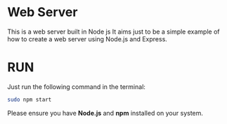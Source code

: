 # Web Server
This is a web server built in Node js
It aims just to be a simple example of how to create a web server using Node.js and Express.


# RUN

Just run the following command in the terminal:
```bash
sudo npm start
```

Please ensure you have **Node.js** and **npm** installed on your system.

